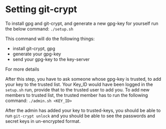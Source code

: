 # Setting git-crypt

To install gpg and git-crypt, and generate a new gpg-key for yourself run the below command:
`./setup.sh`

This command will do the following things:
* install git-crypt, gpg
* generate your gpg-key
* send your gpg-key to the key-server

For more details

After this step, you have to ask someone whose gpg-key is trusted, to add your key to the trusted list.
Your Key_ID would have been logged in the `setup.sh` run, provide that to the trusted user to add you.
To add new members to trusted list, the trusted member has to run the following command:
`./admin.sh <KEY_ID>`

After the admin has added your key to trusted-keys, you should be able to run `git-crypt unlock`
and you should be able to see the passwords and secret keys in un-encrypted format.
 
